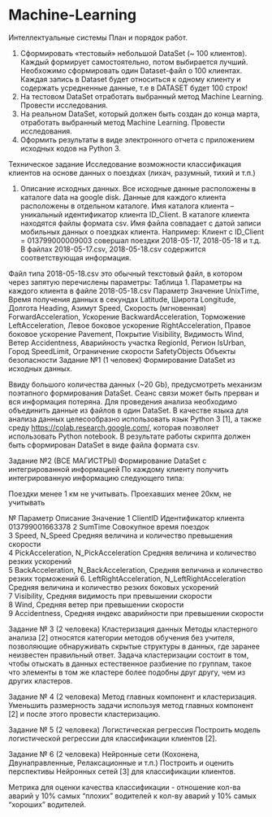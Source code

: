 # Machine-Learning
Интеллектуальные системы
План и порядок работ.

 1. Сформировать «тестовый» небольшой DataSet (~ 100 клиентов). Каждый формирует самостоятельно, потом выбирается лучший.
Необхожимо сформировать один Dataset-файл о 100 клиентах.
Каждая запись  в Dataset будет относиться к одному клиенту и содержать усредненные данные, т.е в DATASET будет 100 строк!
 2. На тестовом DataSet отработать выбранный метод Machine Learning. Провести исследования.
 3. На реальном DataSet, который должен быть создан до конца марта, отработать выбранный метод Machine Learning. Провести исследования.
 4. Оформить результаты в виде электронного отчета с приложением исходных кодов на Python 3.
 
 Техническое задание
Исследование возможности классификация клиентов 
на основе данных о поездках
(лихач, разумный, тихий и т.п.)
1.	Описание исходных данных.
Все исходные данные расположены в каталоге data на google disk. Данные для каждого клиента расположены в отдельном каталоге. Имя каталога клиента – уникальный идентификатор клиента ID_Client. В каталоге клиента находятся файлы формата csv. Имя файла совпадает с датой записи мобильных данных о поездках клиента.
Например: Клиент с ID_Client  = 013799000009003 совершал поездки 2018-05-17, 2018-05-18 и т.д. В файлах 2018-05-17.csv, 2018-05-18.csv содержится соответствующая информация.
 	
Файл типа 2018-05-18.csv это обычный текстовый файл, в котором через запятую перечислены параметры:
Таблица 1. Параметры на каждого клиента в файле 2018-05-18.csv
Параметр	Значение
UnixTime,	Время получения данных в секундах
Latitude,	Широта
Longitude,	Долгота
Heading, 	Азимут
Speed,	Скорость (мгновенная)
ForwardAcceleration,	Ускорение
BackwardAcceleration,	Торможение
LeftAcceleration,	Левое боковое ускорение
RightAcceleration,	Правое боковое ускорение
Pavement,	Покрытие
Visibility,	Видимость
Wind,	Ветер
Accidentness,	Аварийность участка
RegionId,	Регион
IsUrban,	Город
SpeedLimit,	Ограничение скорости
SafetyObjects	Объекты безопасности
 Задание №1 (1 человек)
Формирование DataSet из исходных данных.

Ввиду большого количества данных (~20 Gb), предусмотреть механизм поэтапного формирования DataSet. Сеанс связи может быть прерван и вся информация потеряна.
Для проведения анализа необходимо объединить данные из файлов в один DataSet. В качестве языка для анализа данных целесообразно использовать язык Python 3 [1], а также среду https://colab.research.google.com/, которая позволяет использовать Python notebook. 
В результате работы скрипта должен быть сформирован DataSet в виде файла формата csv.

Задание №2  (ВСЕ МАГИСТРЫ)
Формирование DataSet с интегрированной информацией
По каждому клиенту получить интегрированную информацию следующего типа:

Поездки менее 1 км не учитывать.
Проехавших менее 20км, не учитывать 


№	Параметр	Описание	Значение
1	ClientID	Идентификатор клиента	013799001663378
2	SumTime	Совокупное время поездок	
3	Speed,
N_Speed	Cредняя величина и количество превышения скорости	
4	PickAcceleration,
N_PickAcceleration 	Cредняя величина и количество резких ускорений	
5	BackAcceleration,
N_BackAcceleration,	Cредняя величина и количество резких торможений	
6.	LeftRightAcceleration,
N_LeftRightAcceleration	Cредняя величина и количество резких боковых ускорений	
7	Visibility,	Средняя видимость при превышении скорости	
8	Wind,	Средняя ветер при превышении скорости	
9	Accidentness,	Средняя индекс аварийности при превышении скорости	


Задание № 3  (2 человека)
Кластеризация данных
Методы кластерного анализа [2] относятся  категории методов обучения без учителя, позволяющие обнаруживать скрытые структуры в данных, где заранее неизвестен правильный ответ. Задача кластеризации состоит в том, чтобы отыскать в данных естественное разбиение по группам, такое что элементы в том же кластере более подобны друг другу, чем из других кластеров. 

Задание № 4  (2 человека)
Метод главных компонент и кластеризация.
Уменьшить размерность задачи используя метод главных компонент [2] и после этого провести кластеризацию. 

Задание № 5  (2 человека)
Логистическая регрессия
Построить модель логистической регрессии для классификации клиентов [2].

Задание № 6  (2 человека)
Нейронные сети (Кохонена, Двунаправленные, Релаксационные и т.п.)
Построить и оценить перспективы Нейронных сетей [3] для классификации клиентов.

Метрика для оценки качества классификации - отношение кол-ва аварий у 10% самых “плохих” водителей к кол-ву аварий у 10% самых “хороших” водителей. 
